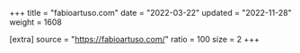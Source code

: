 +++
title = "fabioartuso.com"
date = "2022-03-22"
updated = "2022-11-28"
weight = 1608

[extra]
source = "https://fabioartuso.com/"
ratio = 100
size = 2
+++
